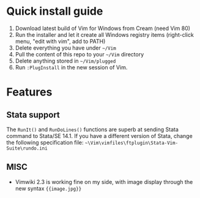 # Quick install guide
1. Download latest build of Vim for Windows from Cream (need Vim 80)
2. Run the installer and let it create all Windows registry items (right-click menu, "edit with vim", add to PATH)
3. Delete everything you have under `~/Vim`
4. Pull the content of this repo to your `~/Vim` directory
5. Delete anything stored in `~/Vim/plugged`
6. Run `:PlugInstall` in the new session of Vim.

# Features

## Stata support
The `RunIt()` and `RunDoLines()` functions are superb at sending Stata command
to Stata/SE 14.1. If you have a different version of Stata, change the
following specification file:
`~\Vim\vimfiles\ftplugin\Stata-Vim-Suite\rundo.ini`

## MISC
* Vimwiki 2.3 is working fine on my side, with image display through the new syntax `{{image.jpg}}`
